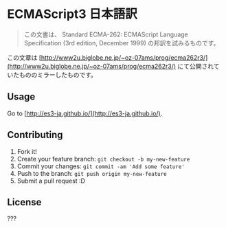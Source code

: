 # ECMAScript3 日本語訳

> この文書は、 Standard ECMA-262: ECMAScript Language Specification (3rd edition, December 1999) の邦訳を試みるものです。

この文章は [http://www2u.biglobe.ne.jp/~oz-07ams/prog/ecma262r3/](http://www2u.biglobe.ne.jp/~oz-07ams/prog/ecma262r3/) にて公開されていたもののミラーしたものです。

## Usage

Go to [http://es3-ja.github.io/](http://es3-ja.github.io/).

## Contributing

1. Fork it!
2. Create your feature branch: `git checkout -b my-new-feature`
3. Commit your changes: `git commit -am 'Add some feature'`
4. Push to the branch: `git push origin my-new-feature`
5. Submit a pull request :D

## License

???